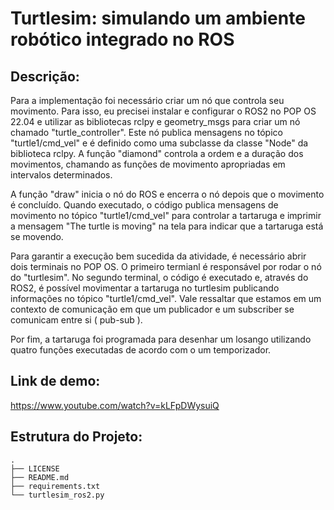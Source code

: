 # Turtlesim: simulando um ambiente robótico integrado no ROS

## Descrição:
Para a implementação foi necessário criar um nó que controla seu movimento. Para isso, eu precisei instalar e configurar o ROS2 no POP OS 22.04 e utilizar as bibliotecas rclpy e geometry_msgs para criar um nó chamado "turtle_controller". Este nó publica mensagens no tópico "turtle1/cmd_vel" e é definido como uma subclasse da classe "Node" da biblioteca rclpy. A função "diamond" controla a ordem e a duração dos movimentos, chamando as funções de movimento apropriadas em intervalos determinados.

A função "draw" inicia o nó do ROS e encerra o nó depois que o movimento é concluído. Quando executado, o código publica mensagens de movimento no tópico "turtle1/cmd_vel" para controlar a tartaruga e imprimir a mensagem "The turtle is moving" na tela para indicar que a tartaruga está se movendo.

Para garantir a execução bem sucedida da atividade, é necessário abrir dois terminais no POP OS. O primeiro termianl é responsável por rodar o nó do "turtlesim". No segundo terminal, o código é executado e, através do ROS2, é possível movimentar a tartaruga no turtlesim publicando informações no tópico "turtle1/cmd_vel". Vale ressaltar que estamos em um contexto de comunicação em que um publicador e um subscriber se comunicam entre si ( pub-sub ).

Por fim, a tartaruga foi programada para desenhar um losango utilizando quatro funções executadas de acordo com o um temporizador.

## Link de demo:
https://www.youtube.com/watch?v=kLFpDWysuiQ

## Estrutura do Projeto:

```
.
├── LICENSE
├── README.md
├── requirements.txt
└── turtlesim_ros2.py

```
